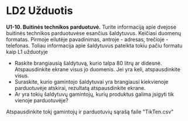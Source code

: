 # LD2 Užduotis

**U1-10. Buitinės technikos parduotuvė.** Turite informaciją apie dvejose buitinės technikos parduotuvėse esančius šaldytuvus. Keičiasi duomenų formatas. Pirmoje eilutėje pavadinimas, antroje - adresas, trečioje - telefonas. Toliau informacija apie šaldytuvus pateikta tokiu pačiu formatu kaip L1 užduotyje
* Raskite brangiausią šaldytuvą, kurio talpa 80 litrų ar didesnė. Atspausdinkite ekrane visus jo duomenis. Jei yra keli, atspausdinkite visus.
* Suraskite, kurio gamintojo šaldytuvai yra brangiausi kiekvienoje parduotuvėje atskirai, rezultatą atspausdinkite ekrane.
* Ar yra tokių šaldytuvų gamintojų, kurių produktus galima įsigyti tik vienoje parduotuvėje?

Atspausdinkite tokį gamintojų ir parduotuvių sąrašą faile "TikTen.csv"